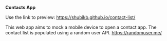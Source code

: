 **Contacts App**

Use the link to preview: https://shubikb.github.io/contact-list/

This web app aims to mock a mobile device to open a contact app.
The contact list is populated using a random user API. https://randomuser.me/





